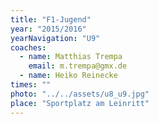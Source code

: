 ```yaml
---
title: "F1-Jugend"
year: "2015/2016"
yearNavigation: "U9"
coaches:
  - name: Matthias Trempa
    email: m.trempa@gmx.de
  - name: Heiko Reinecke
times: ""
photo: "../../assets/u8_u9.jpg"
place: "Sportplatz am Leinritt"
---
```

